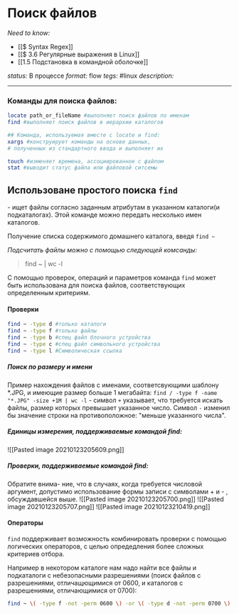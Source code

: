 # Поиск файлов
*Need to know:* 
- [[$ Syntax Regex]] 
- [[$ 3.6 Регулярные выражения в Linux]]
- [[1.5 Подстановка в командной оболочке]]

*status:* В процессе
*format:* flow
*tegs:* #linux
*description:*

---
### Команды для поиска файлов:
```bash
locate path_or_fileName #выполняет поиск файлов по именам
find #выполняет поиск файлов в иерархии каталогов

## Команда, используемая вместе с locate и find:
xargs #конструирует команды на основе данных, 
# полученных из стандартного ввода и выполняет их

touch #изменяет времена, ассоциированное с файлом
stat #выводит статус файла или файловой ситсемы
```

## Использоване простого поиска `find`
\- ищет файлы согласно заданным атрибутам в указанном каталоги(и подкаталогах). Этой команде можно передать несколько имен каталогов.

Получение списка содержимого домашнего каталога, введя `find ~`

*Подсчитать файлы можно с помощью следующей комсанды:*
>find ~ | wc -l

С помощью проверок, операций и параметров команда `find` может быть использована для поиска файлов, соответствующих определенным критериям.
#### Проверки
```bash
find ~ -type d #только каталоги
find ~ -type f #только файлы
find ~ -type b #спец файл блочного устройства
find ~ -type c #спец файл символьного устройства
find ~ -type l #Символическая ссылка
```

##### Поиск по размеру и имени
Пример нахождения файлов с именами, соответсвующими шаблону \*.JPG, и имеющие размер больше 1 мегабайта:
`find / -type f -name "*.JPG" -size +1M | wc -l`
\- символ `+` указывает, что требуется искать файлы, размер которых превышает указанное число. Символ `-` изменил бы значение строки на противоположное: "меньше указанного числа".

##### Единицы измерения, поддерживаемые командой find:
![[Pasted image 20210123205609.png]]

##### Проверки, поддерживаемые командой find:
Обратите внима-
ние, что в случаях, когда требуется числовой аргумент, допустимо использование формы записи с символами + и - , обсуждавшейся выше.
![[Pasted image 20210123205700.png]] ![[Pasted image 20210123205707.png]] ![[Pasted image 20210123210419.png]]

#### Операторы
`find` поддерживает возможность комбинировать проверки с помощью логических операторов, с целью опредедления более сложных критериев отбора.

Например в некотором каталоге нам надо найти все файлы и подкаталоги с небезопасными разрешениями (поиск файлов с разрешениями, отличащющимися от 0600, и каталогов с разрешениями, отличающимися от 0700):
```bash
find ~ \( -type f -not -perm 0600 \) -or \( -type d -not -perm 0700 \)